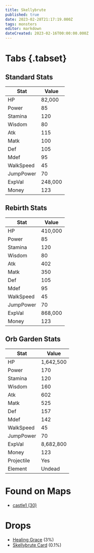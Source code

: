 ```yaml
---
title: Skellybrute
published: true
date: 2023-02-28T21:17:19.000Z
tags: monsters
editor: markdown
dateCreated: 2023-02-16T00:00:00.000Z
---
```


# Tabs {.tabset}

## Standard Stats

|Stat|Value|
|-|-|
|HP|82,000|
|Power|85|
|Stamina|120|
|Wisdom|80|
|Atk|115|
|Matk|100|
|Def|105|
|Mdef|95|
|WalkSpeed|45|
|JumpPower|70|
|ExpVal|248,000|
|Money|123|
## Rebirth Stats

|Stat|Value|
|-|-|
|HP|410,000|
|Power|85|
|Stamina|120|
|Wisdom|80|
|Atk|402|
|Matk|350|
|Def|105|
|Mdef|95|
|WalkSpeed|45|
|JumpPower|70|
|ExpVal|868,000|
|Money|123|
## Orb Garden Stats

|Stat|Value|
|-|-|
|HP|1,642,500|
|Power|170|
|Stamina|120|
|Wisdom|160|
|Atk|602|
|Matk|525|
|Def|157|
|Mdef|142|
|WalkSpeed|45|
|JumpPower|70|
|ExpVal|8,682,800|
|Money|123|
|Projectile|Yes|
|Element|Undead|

# Found on Maps
 * [castle1 (30)](/maps/castle1)

# Drops
 * [Healing Grace](/items/healing-grace) (3%)
 * [Skellybrute Card](/items/skellybrute-card) (0.1%)
